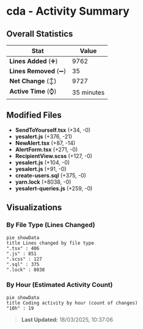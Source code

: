 # cda - Activity Summary 

## Overall Statistics

| Stat                   | Value                                                             |
| ---------------------- | ----------------------------------------------------------------- |
| **Lines Added** (➕)   | 9762                                          |
| **Lines Removed** (➖) | 35                                        |
| **Net Change** (↕)    | 9727                |
| **Active Time** (⌚)   | 35 minutes |


## Modified Files
- **SendToYourself.tsx** (+34, -0)
- **yesalert.js** (+376, -21)
- **NewAlert.tsx** (+87, -14)
- **AlertForm.tsx** (+271, -0)
- **RecipientView.scss** (+127, -0)
- **yesalert.js** (+104, -0)
- **yesalert.js** (+91, -0)
- **create-users.sql** (+375, -0)
- **yarn.lock** (+8038, -0)
- **yesalert-queries.js** (+259, -0)

## Visualizations

### By File Type (Lines Changed)

```mermaid
pie showData
title Lines changed by file type
".tsx" : 406
".js" : 851
".scss" : 127
".sql" : 375
".lock" : 8038
```

### By Hour (Estimated Activity Count)

```mermaid
pie showData
title Coding activity by hour (count of changes)
"10h" : 19
```


> **Last Updated:** 18/03/2025, 10:37:06